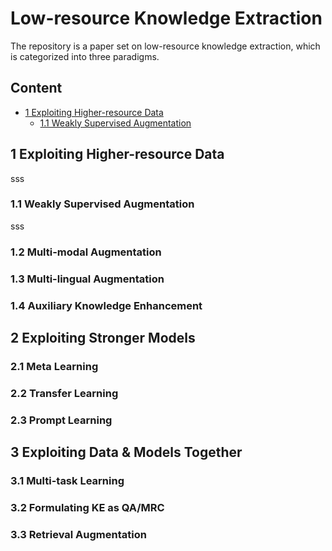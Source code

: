 # Low-resource Knowledge Extraction 

The repository is a paper set on low-resource knowledge extraction, which is categorized into three paradigms. 

## Content
* [1 Exploiting Higher-resource Data](#1)
  * [1.1 Weakly Supervised Augmentation](#1.1)


## 1 Exploiting Higher-resource Data
sss

### 1.1 Weakly Supervised Augmentation
sss


### 1.2 Multi-modal Augmentation



### 1.3 Multi-lingual Augmentation



### 1.4 Auxiliary Knowledge Enhancement





## 2 Exploiting Stronger Models

### 2.1 Meta Learning




### 2.2 Transfer Learning



### 2.3 Prompt Learning




## 3 Exploiting Data & Models Together

### 3.1 Multi-task Learning


### 3.2 Formulating KE as QA/MRC


### 3.3 Retrieval Augmentation

